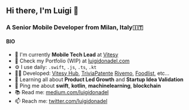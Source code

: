 ## Hi there, I'm Luigi 👋

### A Senior Mobile Developer from Milan, Italy🇮🇹

#### BIO

- 🏢 I'm currently **Mobile Tech Lead** at [Vitesy](https://vitesy.com)
- 🔨 Check my Portfolio (WIP) at [luigidonadel.com](https://luigidonadel.com)
- ⚙️ I use daily: `.swift`, `.js`, `.ts`, `.kt`
- 🧑‍💻 Developed: [Vitesy Hub](https://apps.apple.com/it/app/vitesy-hub/id1459078334), [TriviaPatente](https://triviapatente.github.io/) [Rivemo](https://play.google.com/store/apps/details?id=it.wedigital.rivemo&hl=it&gl=US), [Foodlist](https://apps.apple.com/us/app/foodlist/id1407984350), etc…
- 🌱 Learning all about **Product Led Growth** and **Startup Idea Validation**
- 💬 Ping me about **swift**, **kotlin**, **machinelearning**, **blockchain**
- 📚 Read me: [medium.com/luigidonadel](https://medium.com/luigidonadel)
- 📫 Reach me: [twitter.com/luigidonadel](https://twitter.com/luigidonadel)
